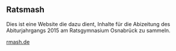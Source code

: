 ## Ratsmash

Dies ist eine Website die dazu dient, Inhalte für die Abizeitung des Abiturjahrgangs 2015 am Ratsgymnasium Osnabrück zu sammeln.

[rmash.de](https://rmash.de)